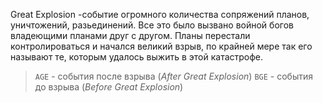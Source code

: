 Great Explosion -событие огромного количества сопряжений планов, уничтожений, разьединений. Все это было вызвано войной богов владеющими планами друг с другом. Планы перестали контролироваться и начался великий взрыв, по крайней мере так его называют те, которым удалось выжить в этой катастрофе. 
> `AGE` - события после взрыва (*After Great Explosion*)
> `BGE` - события до взрыва (*Before Great Explosion*)
 